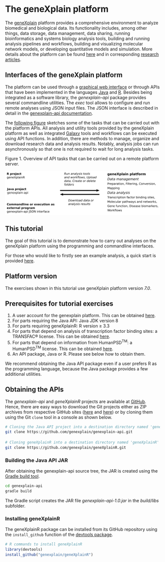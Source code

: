 # The geneXplain platform

The [geneXplain](http://genexplain.com) platform provides a comprehensive environment to analyze 
biomedical and biological data. Its functionality includes, among other things, data storage, 
data management, data sharing, running bioinformatics and systems biology analysis tools, building 
and running analysis pipelines and workflows, building and visualizing molecular network models, 
or developing quantitative models and simulation. More details about the platform can be found 
[here](http://genexplain.com/genexplain-platform/) and in corresponding 
[research articles](http://genexplain.com/publications/).


## Interfaces of the geneXplain platform

The platform can be used through a [graphical web interface](https://platform.genexplain.com) or
through APIs that have been implemented in the languages 
[Java](https://github.com/genexplain/genexplain-api) and [R](https://github.com/genexplain/geneXplainR).
Besides being integrated as a software library, the *genexplain-api* package provides several
commandline utilities. The *exec* tool allows to configure and run remote analyses using JSON
input files. The JSON interface is described in detail in the 
[genexplain-api documentation](https://genexplain.github.io/genexplain-api/).

The [following figure](#figure-1) sketches some of the tasks that can be carried out with the platform APIs. All analysis
and utility tools provided by the geneXplain platform as well as integrated [Galaxy](https://usegalaxy.org)
tools and workflows can be executed using API functions. In addition, there are methods to
manage, organize and download research data and analysis results. Notably, analysis jobs can run
asynchronously so that one is not required to wait for long analysis tasks.

<a name="figure-1">Figure 1.</a> Overview of API tasks that can be carried out on a remote platform server.

![Platform interfaces](figures/gxp_platform_interfaces.png)


## This tutorial

The goal of this tutorial is to demonstrate how to carry out analyses on the geneXplain platform
using the programming and commandline interfaces.

For those who would like to firstly see an example analysis, a quick start is provided [here](first_example.md).


## Platform version

The exercises shown in this tutorial use geneXplain platform version *7.0*.


## Prerequisites for tutorial exercises

1. A user account for the genexplain platform. This can be obtained 
[here](https://genexplain.com/genexplain-platform-registration/).
2. For parts requiring the Java API: Java JDK version 8
3. For parts requiring geneXplainR: R version &ge; 3.3
4. For parts that depend on analysis of transcription factor binding sites: a TRANSFAC&#174; license.
This can be obtained [here](https://genexplain.com/transfac/).
5. For parts that depend on information from HumanPSD<sup>TM</sup>: a HumanPSD<sup>TM</sup> license.
This can be obtained [here](https://genexplain.com/humanpsd/).
6. An API package, Java or R. Please see below how to obtain them.

We recommend obtaining the Java API package even if a user prefers R as the programming language, 
because the Java package provides a few additional utilities.


## Obtaining the APIs

The *genexplain-api* and *geneXplainR* projects are available at [GitHub](https://github.com).
Hence, there are easy ways to download the Git projects either as ZIP archives from respective
GitHub sites ([here](https://github.com/genexplain/genexplain-api) and 
[here](https://github.com/genexplain/geneXplainR)) or by cloning them using the Git `clone` tool in
a console as shown below.

```bash
# Cloning the Java API project into a destination directory named 'genexplain-api'
git clone https://github.com/genexplain/genexplain-api.git

# Cloning geneXplainR into a destination directory named 'geneXplainR'
git clone https://github.com/genexplain/geneXplainR.git
```

### Building the Java API JAR

After obtaining the genexplain-api source tree, the JAR is created using the
[Gradle build tool](https://gradle.org/).


```bash
cd genexplain-api
gradle build
```

The Gradle script creates the JAR file *genexplain-api-1.0.jar* in the *build/libs* subfolder.


### Installing geneXplainR

The geneXplainR package can be installed from its GitHub repository using the `install_github`
function of the [devtools package](https://cran.r-project.org/web/packages/devtools/index.html).

```R
# R commands to install geneXplainR
library(devtools)
install_github("genexplain/geneXplainR")
```
